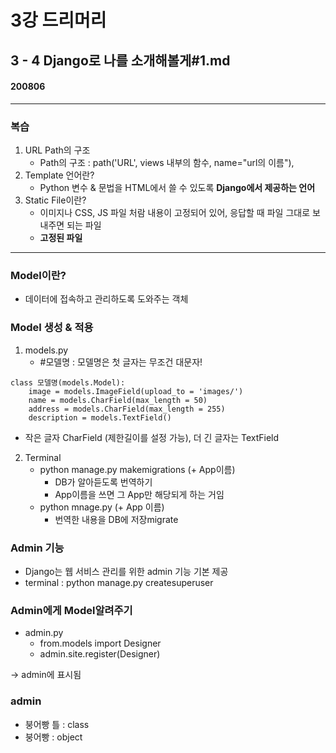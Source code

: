 # 3강 드리머리

## 3 - 4 Django로 나를 소개해볼게#1.md

#### 200806

--------
### 복습
1. URL Path의 구조
   - Path의 구조 : path('URL', views 내부의 함수, name="url의 이름"),
2. Template 언어란?
   - Python 변수 & 문법을 HTML에서 쓸 수 있도록 **Django에서 제공하는 언어**
3. Static File이란?
   - 이미지나 CSS, JS 파일 처람 내용이 고정되어 있어, 응답할 때 파일 그대로 보내주면 되는 파일 
   - **고정된 파일**
--------
### Model이란?
- 데이터에 접속하고 관리하도록 도와주는 객체

### Model 생성 & 적용
1. models.py
   - #모델명 : 모델명은 첫 글자는 무조건 대문자!
<pre><code>class 모델명(models.Model):
    image = models.ImageField(upload_to = 'images/')
    name = models.CharField(max_length = 50)
    address = models.CharField(max_length = 255)
    description = models.TextField()</code></pre>
- 작은 글자 CharField (제한길이를 설정 가능), 더 긴 글자는 TextField

2. Terminal
   - python manage.py makemigrations (+ App이름)
     - DB가 알아듣도록 번역하기
     - App이름을 쓰면 그 App만 해당되게 하는 거임
   - python mnage.py  (+ App 이름)
     - 번역한 내용을 DB에 저장migrate

### Admin 기능
- Django는 웹 서비스 관리를 위한 admin 기능 기본 제공
- terminal : python manage.py createsuperuser

### Admin에게 Model알려주기
- admin.py 
  - from.models import Designer
  - admin.site.register(Designer)

-> admin에 표시됨

### admin
- 붕어빵 틀 : class
- 붕어빵 : object